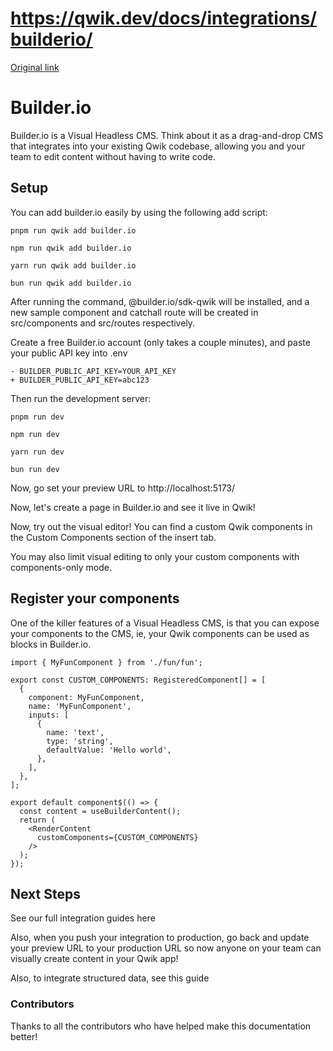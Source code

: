 # https://qwik.dev/docs/integrations/builderio/

[Original link](https://qwik.dev/docs/integrations/builderio/)

# Builder.io

Builder.io is a Visual Headless CMS. Think about it as a drag-and-drop CMS that integrates into your existing Qwik codebase, allowing you and your team to edit content without having to write code.

## Setup

You can add builder.io easily by using the following add script:

```
pnpm run qwik add builder.io
```

```
npm run qwik add builder.io
```

```
yarn run qwik add builder.io
```

```
bun run qwik add builder.io
```

After running the command, @builder.io/sdk-qwik will be installed, and a new sample component and catchall route will be created in src/components and src/routes respectively.

Create a free Builder.io account (only takes a couple minutes), and paste your public API key into .env

```
- BUILDER_PUBLIC_API_KEY=YOUR_API_KEY
+ BUILDER_PUBLIC_API_KEY=abc123
```

Then run the development server:

```
pnpm run dev
```

```
npm run dev
```

```
yarn run dev
```

```
bun run dev
```

Now, go set your preview URL to http://localhost:5173/

Now, let's create a page in Builder.io and see it live in Qwik!

Now, try out the visual editor! You can find a custom Qwik components
in the Custom Components section of the insert tab.

You may also limit visual editing to only your custom components with components-only mode.

## Register your components

One of the killer features of a Visual Headless CMS, is that you can expose your components to the CMS, ie, your Qwik components can be used as blocks in Builder.io.

```
import { MyFunComponent } from './fun/fun';
 
export const CUSTOM_COMPONENTS: RegisteredComponent[] = [
  {
    component: MyFunComponent,
    name: 'MyFunComponent',
    inputs: [
      {
        name: 'text',
        type: 'string',
        defaultValue: 'Hello world',
      },
    ],
  },
];
 
export default component$(() => {
  const content = useBuilderContent();
  return (
    <RenderContent
      customComponents={CUSTOM_COMPONENTS}
    />
  );
});
```

## Next Steps

See our full integration guides here

Also, when you push your integration to production, go back and update your preview URL to your production URL so now anyone on your team can visually create content in your Qwik app!

Also, to integrate structured data, see this guide

### Contributors

Thanks to all the contributors who have helped make this documentation better!
